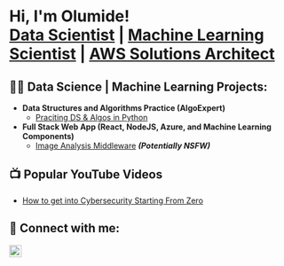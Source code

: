 <h1>Hi, I'm Olumide! <br/><a href="https://www.linkedin.com/in/olumide-oni-75269215b/">Data Scientist</a> | <a href="https://www.linkedin.com/in/olumide-oni-75269215b/">Machine Learning Scientist</a> | <a href="https://www.linkedin.com/in/olumide-oni-75269215b/">AWS Solutions Architect</a></h1>

<h2>👨‍💻 Data Science | Machine Learning Projects:</h2>

- <b>Data Structures and Algorithms Practice (AlgoExpert)</b>
  - [Praciting DS & Algos in Python](https://github.com/olumigrate/olumideoni/)
- <b>Full Stack Web App (React, NodeJS, Azure, and Machine Learning Components)</b>
  - [Image Analysis Middleware](https://www.linkedin.com/in/olumide-oni-75269215b/) <b><i>(Potentially NSFW)</b></i>

<h2>📺 Popular YouTube Videos</h2>

- [How to get into Cybersecurity Starting From Zero](https://www.youtube.com/watch?v=a83ASGn_V_s)

<h2> 🤳 Connect with me:</h2>

[<img align="left" alt="OlumideOni | LinkedIn" width="22px" src="https://cdn.jsdelivr.net/npm/simple-icons@v3/icons/linkedin.svg" />][linkedin]

[linkedin]: https://www.linkedin.com/in/olumide-oni-75269215b/
